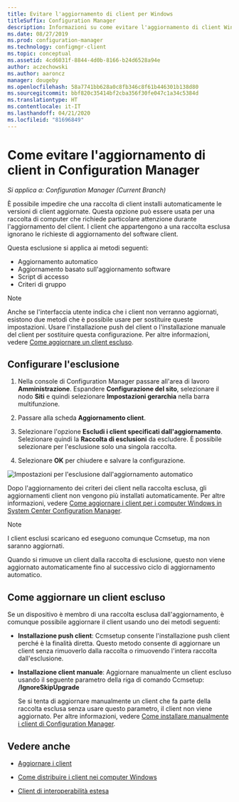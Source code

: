 ```yaml
---
title: Evitare l'aggiornamento di client per Windows
titleSuffix: Configuration Manager
description: Informazioni su come evitare l'aggiornamento di client Windows in Configuration Manager.
ms.date: 08/27/2019
ms.prod: configuration-manager
ms.technology: configmgr-client
ms.topic: conceptual
ms.assetid: 4cd6031f-8844-4d0b-8166-b24d6528a94e
author: aczechowski
ms.author: aaroncz
manager: dougeby
ms.openlocfilehash: 58a7741bb628a0c8fb346c8f61b446301b138d80
ms.sourcegitcommit: bbf820c35414bf2cba356f30fe047c1a34c5384d
ms.translationtype: HT
ms.contentlocale: it-IT
ms.lasthandoff: 04/21/2020
ms.locfileid: "81696849"
---
```

# <a name="how-to-exclude-clients-from-upgrade-in-configuration-manager"></a>Come evitare l'aggiornamento di client in Configuration Manager

*Si applica a: Configuration Manager (Current Branch)*

È possibile impedire che una raccolta di client installi automaticamente le versioni di client aggiornate. Questa opzione può essere usata per una raccolta di computer che richiede particolare attenzione durante l'aggiornamento del client. I client che appartengono a una raccolta esclusa ignorano le richieste di aggiornamento del software client.

Questa esclusione si applica ai metodi seguenti:

- Aggiornamento automatico
- Aggiornamento basato sull'aggiornamento software
- Script di accesso
- Criteri di gruppo

> [!NOTE]
> Anche se l'interfaccia utente indica che i client non verranno aggiornati, esistono due metodi che è possibile usare per sostituire queste impostazioni. Usare l'installazione push del client o l'installazione manuale del client per sostituire questa configurazione. Per altre informazioni, vedere [Come aggiornare un client escluso](#bkmk_override).

## <a name="configure-exclusion"></a><a name="bkmk_exclude"></a> Configurare l'esclusione

1. Nella console di Configuration Manager passare all'area di lavoro **Amministrazione**. Espandere **Configurazione del sito**, selezionare il nodo **Siti** e quindi selezionare **Impostazioni gerarchia** nella barra multifunzione.

2. Passare alla scheda **Aggiornamento client**.

3. Selezionare l'opzione **Escludi i client specificati dall'aggiornamento**. Selezionare quindi la **Raccolta di esclusioni** da escludere. È possibile selezionare per l'esclusione solo una singola raccolta.

4. Selezionare **OK** per chiudere e salvare la configurazione.

![Impostazioni per l'esclusione dall'aggiornamento automatico](media/automatic_upgrade_exclusion.png)

Dopo l'aggiornamento dei criteri dei client nella raccolta esclusa, gli aggiornamenti client non vengono più installati automaticamente. Per altre informazioni, vedere [Come aggiornare i client per i computer Windows in System Center Configuration Manager](upgrade-clients-for-windows-computers.md).

> [!NOTE]
> I client esclusi scaricano ed eseguono comunque Ccmsetup, ma non saranno aggiornati.

Quando si rimuove un client dalla raccolta di esclusione, questo non viene aggiornato automaticamente fino al successivo ciclo di aggiornamento automatico.

## <a name="how-to-upgrade-an-excluded-client"></a><a name="bkmk_override"></a> Come aggiornare un client escluso

Se un dispositivo è membro di una raccolta esclusa dall'aggiornamento, è comunque possibile aggiornare il client usando uno dei metodi seguenti:

- **Installazione push client**: Ccmsetup consente l'installazione push client perché è la finalità diretta. Questo metodo consente di aggiornare un client senza rimuoverlo dalla raccolta o rimuovendo l'intera raccolta dall'esclusione.

- **Installazione client manuale**: Aggiornare manualmente un client escluso usando il seguente parametro della riga di comando Ccmsetup: **/IgnoreSkipUpgrade**

    Se si tenta di aggiornare manualmente un client che fa parte della raccolta esclusa senza usare questo parametro, il client non viene aggiornato. Per altre informazioni, vedere [Come installare manualmente i client di Configuration Manager](../../deploy/deploy-clients-to-windows-computers.md#BKMK_Manual).

## <a name="see-also"></a>Vedere anche

- [Aggiornare i client](upgrade-clients.md)

- [Come distribuire i client nei computer Windows](../../deploy/deploy-clients-to-windows-computers.md)

- [Client di interoperabilità estesa](../../../understand/interoperability-client.md)
